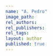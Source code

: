 ```yaml
---
name: "A. Pedro"
image_path:
rel_authors:
rel_publishers:
rel_tags:
layout: author
published: true
---
```


